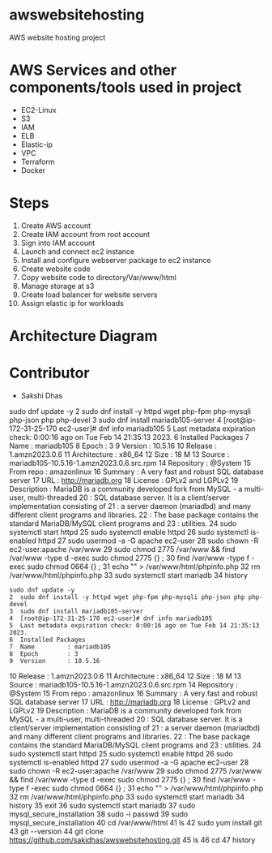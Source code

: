 # awswebsitehosting
AWS website hosting project
# AWS Services and other components/tools used in project
- EC2-Linux
- S3
- IAM
- ELB
- Elastic-ip
- VPC
- Terraform
- Docker


# Steps
1. Create AWS account
2. Create IAM account from root account
3. Sign into IAM account
4. Launch and connect ec2 instance
5. Install and configure webserver package to ec2 instance
6. Create website code
7. Copy website code to directory/Var/www/html
8. Manage storage at s3
9. Create load balancer for website servers
10. Assign elastic ip for workloads


# Architecture Diagram
# Contributor
- Sakshi Dhas


 sudo dnf update -y
    2  sudo dnf install -y httpd wget php-fpm php-mysqli php-json php php-devel
    3  sudo dnf install mariadb105-server
    4  [root@ip-172-31-25-170 ec2-user]# dnf info mariadb105
    5  Last metadata expiration check: 0:00:16 ago on Tue Feb 14 21:35:13 2023.
    6  Installed Packages
    7  Name         : mariadb105
    8  Epoch        : 3
    9  Version      : 10.5.16
   10  Release      : 1.amzn2023.0.6
   11  Architecture : x86_64
   12  Size         : 18 M
   13  Source       : mariadb105-10.5.16-1.amzn2023.0.6.src.rpm
   14  Repository   : @System
   15  From repo    : amazonlinux
   16  Summary      : A very fast and robust SQL database server
   17  URL          : http://mariadb.org
   18  License      : GPLv2 and LGPLv2
   19  Description  : MariaDB is a community developed fork from MySQL - a multi-user, multi-threaded
   20               : SQL database server. It is a client/server implementation consisting of
   21               : a server daemon (mariadbd) and many different client programs and libraries.
   22               : The base package contains the standard MariaDB/MySQL client programs and
   23               : utilities.
   24  sudo systemctl start httpd
   25  sudo systemctl enable httpd
   26  sudo systemctl is-enabled httpd
   27  sudo usermod -a -G apache ec2-user
   28  sudo chown -R ec2-user:apache /var/www
   29  sudo chmod 2775 /var/www && find /var/www -type d -exec sudo chmod 2775 {} \;
   30  find /var/www -type f -exec sudo chmod 0664 {} \;
   31  echo "<?php phpinfo(); ?>" > /var/www/html/phpinfo.php
   32  rm /var/www/html/phpinfo.php
   33  sudo systemctl start mariadb
   34  history

   
    sudo dnf update -y
    2  sudo dnf install -y httpd wget php-fpm php-mysqli php-json php php-devel
    3  sudo dnf install mariadb105-server
    4  [root@ip-172-31-25-170 ec2-user]# dnf info mariadb105
    5  Last metadata expiration check: 0:00:16 ago on Tue Feb 14 21:35:13 2023.
    6  Installed Packages
    7  Name         : mariadb105
    8  Epoch        : 3
    9  Version      : 10.5.16
   10  Release      : 1.amzn2023.0.6
   11  Architecture : x86_64
   12  Size         : 18 M
   13  Source       : mariadb105-10.5.16-1.amzn2023.0.6.src.rpm
   14  Repository   : @System
   15  From repo    : amazonlinux
   16  Summary      : A very fast and robust SQL database server
   17  URL          : http://mariadb.org
   18  License      : GPLv2 and LGPLv2
   19  Description  : MariaDB is a community developed fork from MySQL - a multi-user, multi-threaded
   20               : SQL database server. It is a client/server implementation consisting of
   21               : a server daemon (mariadbd) and many different client programs and libraries.
   22               : The base package contains the standard MariaDB/MySQL client programs and
   23               : utilities.
   24  sudo systemctl start httpd
   25  sudo systemctl enable httpd
   26  sudo systemctl is-enabled httpd
   27  sudo usermod -a -G apache ec2-user
   28  sudo chown -R ec2-user:apache /var/www
   29  sudo chmod 2775 /var/www && find /var/www -type d -exec sudo chmod 2775 {} \;
   30  find /var/www -type f -exec sudo chmod 0664 {} \;
   31  echo "<?php phpinfo(); ?>" > /var/www/html/phpinfo.php
   32  rm /var/www/html/phpinfo.php
   33  sudo systemctl start mariadb
   34  history
   35  exit
   36  sudo systemctl start mariadb
   37  sudo mysql_secure_installation
   38  sudo -i passwd
   39  sudo mysql_secure_installation
   40  cd /var/www/html
   41  ls
   42  sudo yum install git
   43  git --version
   44  git clone https://github.com/sakidhas/awswebsitehosting.git
   45  ls
   46  cd
   47  history



   
